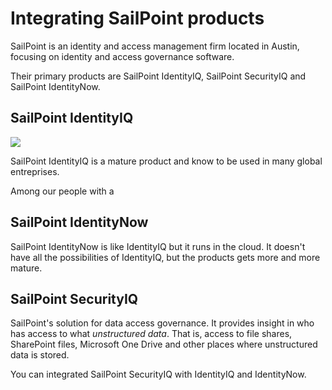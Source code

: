 
# Integrating SailPoint products

SailPoint is an identity and access management firm located in Austin, focusing on identity and access governance software.

Their primary products are SailPoint IdentityIQ, SailPoint SecurityIQ and SailPoint IdentityNow.

## SailPoint IdentityIQ

<img src="/images/sailpoint-dashboard.png" />

SailPoint IdentityIQ is a mature product and know to be used in many global entreprises.

<div class="callout">
<p>
Among our people with a 
</p>
</div>

## SailPoint IdentityNow

SailPoint IdentityNow is like IdentityIQ but it runs in the cloud. It doesn't have all the possibilities of IdentityIQ, but the products gets more and more mature.

## SailPoint SecurityIQ

SailPoint's solution for data access governance. It provides insight in who has access to what _unstructured data_. That is, access to file shares, SharePoint files, Microsoft One Drive and other places where unstructured data is stored.

You can integrated SailPoint SecurityIQ with IdentityIQ and IdentityNow.